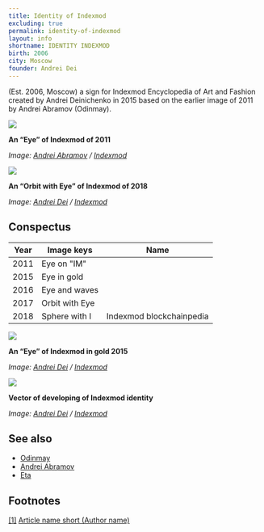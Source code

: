 ```yaml
---
title: Identity of Indexmod
excluding: true
permalink: identity-of-indexmod
layout: info
shortname: IDENTITY INDEXMOD
birth: 2006
city: Moscow
founder: Andrei Dei
---
```


(Est. 2006, Moscow) a sign for Indexmod Encyclopedia of Art and Fashion created by Andrei Deinichenko in 2015 based on the earlier image of 2011 by Andrei Abramov (Odinmay).

![](/images/indexmod-2011.png)

**An “Eye” of Indexmod of 2011**

*Image: [Andrei Abramov](abramov-andrei) / [Indexmod](indexmod)*

![](/encyclopedia/images/eye-2018.png)

**An “Orbit with Eye” of Indexmod of 2018**

*Image: [Andrei Dei](dei-andrei) / [Indexmod](indexmod)*

## Conspectus

|Year|Image keys|Name|
|-|-|-|
|2011|Eye on "IM"||
|2015|Eye in gold||
|2016|Eye and waves||
|2017|Orbit with Eye||
|2018|Sphere with I|Indexmod blockchainpedia|

![](/images/eye-gold.png)

**An “Eye” of Indexmod  in gold 2015**

*Image: [Andrei Dei](dei-andrei) / [Indexmod](indexmod)*

![](/images/vector.jpg)

**Vector of developing of Indexmod identity**

*Image: [Andrei Dei](dei-andrei) / [Indexmod](indexmod)*

## See also

+ [Odinmay](odinmay)
+ [Andrei Abramov](abramov-Andrei)
+ [Eta](eta)

## Footnotes

[[1]](#a1) <span id="f1"></span> [Article name short (Author name)](http://example.net/article)
